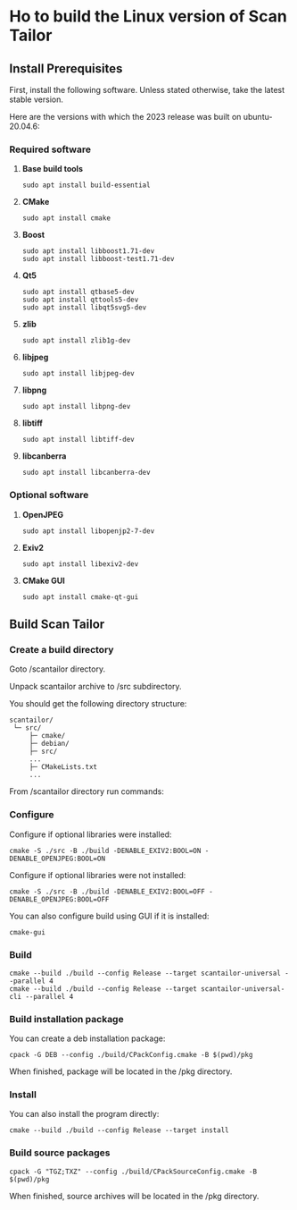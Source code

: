 # Ho to build the Linux version of Scan Tailor

## Install Prerequisites

First, install the following software.
Unless stated otherwise, take the latest stable version.

Here are the versions with which the 2023 release was built on ubuntu-20.04.6:

### Required software

1. **Base build tools**

    ~~~ text
    sudo apt install build-essential
    ~~~

2. **CMake**

    ~~~ text
    sudo apt install cmake
    ~~~

3. **Boost**

    ~~~ text
    sudo apt install libboost1.71-dev
    sudo apt install libboost-test1.71-dev
    ~~~

4. **Qt5**

    ~~~ text
    sudo apt install qtbase5-dev
    sudo apt install qttools5-dev
    sudo apt install libqt5svg5-dev
    ~~~

5. **zlib**

    ~~~ text
   sudo apt install zlib1g-dev
    ~~~

6. **libjpeg**

    ~~~ text
    sudo apt install libjpeg-dev
    ~~~

7. **libpng**

    ~~~ text
    sudo apt install libpng-dev
    ~~~

8. **libtiff**

    ~~~ text
    sudo apt install libtiff-dev
    ~~~

9. **libcanberra**

    ~~~ text
    sudo apt install libcanberra-dev
    ~~~

### Optional software

1. **OpenJPEG**

    ~~~ text
    sudo apt install libopenjp2-7-dev
    ~~~

2. **Exiv2**

    ~~~ text
    sudo apt install libexiv2-dev
    ~~~

3. **CMake GUI**

    ~~~ text
    sudo apt install cmake-qt-gui
    ~~~

## Build Scan Tailor

### Create a build directory

Goto /scantailor directory.

Unpack scantailor archive to /src subdirectory.

You should get the following directory structure:

~~~ text
scantailor/
 └─ src/
     ├─ cmake/
     ├─ debian/
     ├─ src/
     ... 
     ├─ CMakeLists.txt
     ...
~~~

From /scantailor directory run commands:

### Configure

Configure if optional libraries were installed:

~~~ text
cmake -S ./src -B ./build -DENABLE_EXIV2:BOOL=ON -DENABLE_OPENJPEG:BOOL=ON
~~~

Configure if optional libraries were not installed:

~~~ text
cmake -S ./src -B ./build -DENABLE_EXIV2:BOOL=OFF -DENABLE_OPENJPEG:BOOL=OFF
~~~

You can also configure build using GUI if it is installed:

~~~ text
cmake-gui
~~~

### Build

~~~ text
cmake --build ./build --config Release --target scantailor-universal --parallel 4
cmake --build ./build --config Release --target scantailor-universal-cli --parallel 4
~~~

### Build installation package

You can create a deb installation package:

~~~ text
cpack -G DEB --config ./build/CPackConfig.cmake -B $(pwd)/pkg
~~~

When finished, package will be located in the /pkg directory.

### Install

You can also install the program directly:

~~~ text
cmake --build ./build --config Release --target install
~~~

### Build source packages

~~~ text
cpack -G "TGZ;TXZ" --config ./build/CPackSourceConfig.cmake -B $(pwd)/pkg
~~~

When finished, source archives will be located in the /pkg directory.
